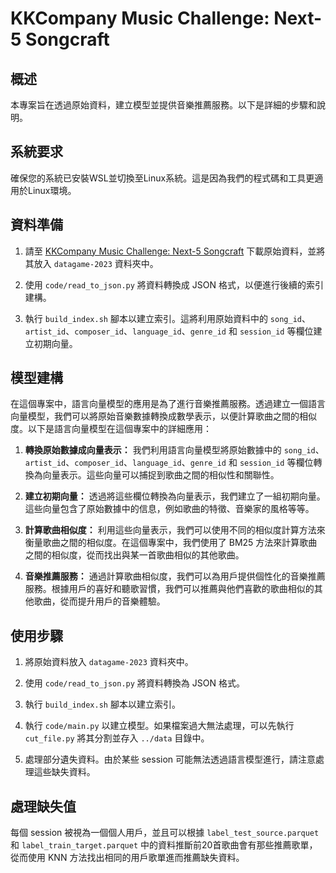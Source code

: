 # KKCompany Music Challenge: Next-5 Songcraft

## 概述

本專案旨在透過原始資料，建立模型並提供音樂推薦服務。以下是詳細的步驟和說明。

## 系統要求

確保您的系統已安裝WSL並切換至Linux系統。這是因為我們的程式碼和工具更適用於Linux環境。

## 資料準備

1. 請至 [KKCompany Music Challenge: Next-5 Songcraft](https://example.com) 下載原始資料，並將其放入 `datagame-2023` 資料夾中。

2. 使用 `code/read_to_json.py` 將資料轉換成 JSON 格式，以便進行後續的索引建構。

3. 執行 `build_index.sh` 腳本以建立索引。這將利用原始資料中的 `song_id`、`artist_id`、`composer_id`、`language_id`、`genre_id` 和 `session_id` 等欄位建立初期向量。

## 模型建構

在這個專案中，語言向量模型的應用是為了進行音樂推薦服務。透過建立一個語言向量模型，我們可以將原始音樂數據轉換成數學表示，以便計算歌曲之間的相似度。以下是語言向量模型在這個專案中的詳細應用：

1. **轉換原始數據成向量表示：** 我們利用語言向量模型將原始數據中的 `song_id`、`artist_id`、`composer_id`、`language_id`、`genre_id` 和 `session_id` 等欄位轉換為向量表示。這些向量可以捕捉到歌曲之間的相似性和關聯性。

2. **建立初期向量：** 透過將這些欄位轉換為向量表示，我們建立了一組初期向量。這些向量包含了原始數據中的信息，例如歌曲的特徵、音樂家的風格等等。

3. **計算歌曲相似度：** 利用這些向量表示，我們可以使用不同的相似度計算方法來衡量歌曲之間的相似度。在這個專案中，我們使用了 BM25 方法來計算歌曲之間的相似度，從而找出與某一首歌曲相似的其他歌曲。

4. **音樂推薦服務：** 通過計算歌曲相似度，我們可以為用戶提供個性化的音樂推薦服務。根據用戶的喜好和聽歌習慣，我們可以推薦與他們喜歡的歌曲相似的其他歌曲，從而提升用戶的音樂體驗。

## 使用步驟

1. 將原始資料放入 `datagame-2023` 資料夾中。

2. 使用 `code/read_to_json.py` 將資料轉換為 JSON 格式。

3. 執行 `build_index.sh` 腳本以建立索引。

4. 執行 `code/main.py` 以建立模型。如果檔案過大無法處理，可以先執行 `cut_file.py` 將其分割並存入 `../data` 目錄中。

5. 處理部分遺失資料。由於某些 session 可能無法透過語言模型進行，請注意處理這些缺失資料。

## 處理缺失值

每個 session 被視為一個個人用戶，並且可以根據 `label_test_source.parquet` 和 `label_train_target.parquet` 中的資料推斷前20首歌曲會有那些推薦歌單，從而使用 KNN 方法找出相同的用戶歌單進而推薦缺失資料。
